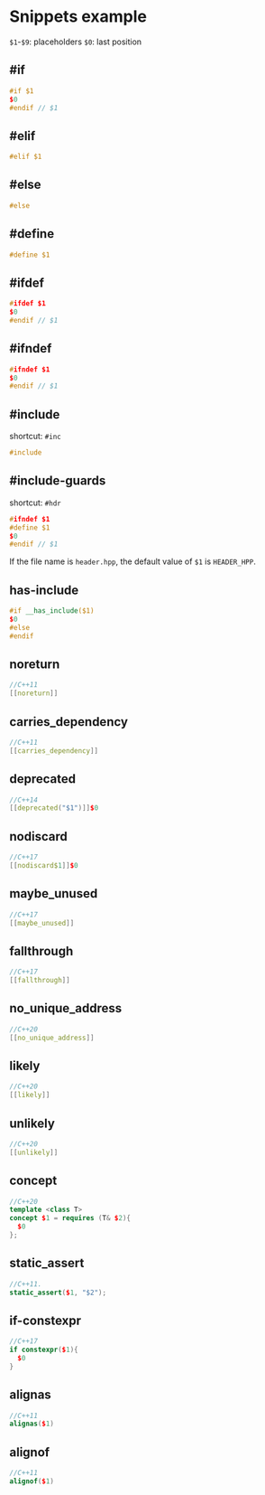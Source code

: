 # Snippets example

`$1`-`$9`: placeholders
`$0`: last position

## #if

```cpp
#if $1
$0
#endif // $1
```

## #elif

```cpp
#elif $1
```

## #else

```cpp
#else
```

## #define

```cpp
#define $1
```

## #ifdef

```cpp
#ifdef $1
$0
#endif // $1
```

## #ifndef

```cpp
#ifndef $1
$0
#endif // $1
```

## #include

shortcut: `#inc`

```cpp
#include 
```

## #include-guards

shortcut: `#hdr`

```cpp
#ifndef $1
#define $1
$0
#endif // $1
```

If the file name is `header.hpp`, the default value of `$1` is `HEADER_HPP`.

## has-include

```cpp
#if __has_include($1)
$0
#else
#endif
```

## noreturn

```cpp
//C++11
[[noreturn]]
```

## carries_dependency

```cpp
//C++11
[[carries_dependency]]
```

## deprecated

```cpp
//C++14
[[deprecated("$1")]]$0
```

## nodiscard

```cpp
//C++17
[[nodiscard$1]]$0
```

## maybe_unused

```cpp
//C++17
[[maybe_unused]]
```

## fallthrough

```cpp
//C++17
[[fallthrough]]
```

## no_unique_address

```cpp
//C++20
[[no_unique_address]]
```

## likely

```cpp
//C++20
[[likely]]
```

## unlikely

```cpp
//C++20
[[unlikely]]
```

## concept

```cpp
//C++20
template <class T>
concept $1 = requires (T& $2){
  $0
};
```

## static_assert

```cpp
//C++11.
static_assert($1, "$2");
```

## if-constexpr

```cpp
//C++17
if constexpr($1){
  $0
}
```

## alignas

```cpp
//C++11
alignas($1)
```

## alignof

```cpp
//C++11
alignof($1)
```
